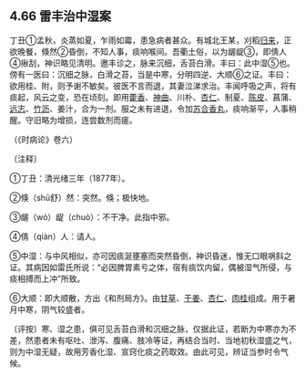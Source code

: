 ## 4.66 雷丰治中湿案

丁丑①孟秋，炎蒸如夏，乍雨如霉，患急病者甚众。有城北王某，刈稻[归来](https://www.gmzyjc.com/read/zjs/zjs3.1.1-3-0.1.3.3.29.md)，正欲晚餐，倏然②昏倒，不知人事，痰响喉间。吾衢土俗，以为龌龊③，即倩人④揪刮，神识略见清明。邀丰诊之，脉来沉细，舌苔白滑。丰曰：此中湿⑤也。傍有一医曰：沉细之脉，白滑之苔，当是中寒，分明四逆、大顺⑥之证。丰曰：欲用桂、附，则予谢不敏矣。彼医不言而退，其妻泣涕求治。丰闻呼吸之声，将有痰起，风云之变，恐在顷刻。即用[藿香](https://www.gmzyjc.com/read/bc/bc04-0.0.1.0.0.md)、[神曲](https://www.gmzyjc.com/read/bc/bc14-0.0.4.0.0.md)、川朴、[杏仁](https://www.gmzyjc.com/read/bc/bc16-0.3.1.0.0.md)、制夏、[陈皮](https://www.gmzyjc.com/read/bc/bc11-0.0.1.0.0.md)、菖蒲、[远志](https://www.gmzyjc.com/read/bc/bc09-0.2.3.0.0.md)、[竹沥](https://www.gmzyjc.com/read/bc/bc16-0.2.6.0.0.md)、姜汁，合为一剂。服之未有进退，令加[苏合香丸](https://www.gmzyjc.com/read/fjx/fjx19-0.3.0.0.0.md)，痰响渐平，人事稍醒。守旧略为增损，连尝数剂而瘥。

（《时病论》卷六）

〔注释〕

①丁丑：清光绪三年（1877年）。

②倏（shū舒）然：突然。倏；极快地。

③龌（wò）龊（chuò）：不干净。此指中邪。

④倩（qiàn）人：请人。

⑤中湿：与中风相似，亦可因痰涎壅塞而突然昏倒，神识昏迷，惟无口眼㖞斜之证。其病因如雷氏所说：“必因脾胃素亏之体，宿有痰饮内留，偶被湿气所侵，与痰相搏而上冲”所致。

⑥大顺：即大顺散，方出《和剂局方》。由[甘草](https://www.gmzyjc.com/read/bc/bc17-0.1.8.0.0.md)、[干姜](https://www.gmzyjc.com/read/bc/bc07-0.4.0.0.0.md)、[杏仁](https://www.gmzyjc.com/read/bc/bc16-0.3.1.0.0.md)、[肉桂](https://www.gmzyjc.com/read/bc/bc07-0.3.0.0.0.md)组成。用于暑月中寒，阴气较盛者。

〔评按〕寒、湿之患，俱可见舌苔白滑和沉细之脉，仅据此证，若断为中寒亦为不差，然患者未有呕吐、泄泻、腹痛、肢冷等证，再结合当时、当地初秋湿盛之气，则为中湿无疑，故用芳香化湿、宣窍化痰之药取效。由此可见，辨证当参时令气候。
